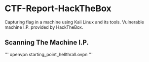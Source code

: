 # CTF-Report-HackTheBox
Capturing flag in a machine using Kali Linux and its tools. Vulnerable machine I.P. provided by HackTheBox.
## Scanning The Machine I.P. 
'''
openvpn starting_point_hellthrall.ovpn
'''
